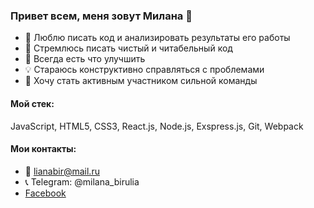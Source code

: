 ### Привет всем, меня зовут Милана 👋
* :green_heart: Люблю писать код и анализировать результаты его работы
* :memo: Стремлюсь писать чистый и читабельный код
* :wrench: Всегда есть что улучшить 
* :bulb: Стараюсь конструктивно справляться с проблемами
* :rocket: Хочу стать активным участником сильной команды

#### Мой стек:
JavaScript, HTML5, CSS3, React.js, Node.js, Exspress.js, Git, Webpack

#### Мои контакты:
* :e-mail: lianabir@mail.ru
* :telephone_receiver: Telegram: @milana_birulia
* [Facebook](https://www.facebook.com/profile.php?id=100000351628871)

